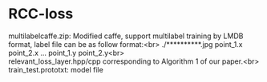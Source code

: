 # RCC-loss
multilabelcaffe.zip: Modified caffe, support multilabel training by LMDB format, label file can be as follow format:\<br>
./**********.jpg point_1.x point_2.x ... point_1.y point_2.y\<br>
relevant_loss_layer.hpp/cpp corresponding to Algorithm 1 of our paper.\<br>
train_test.prototxt: model file
